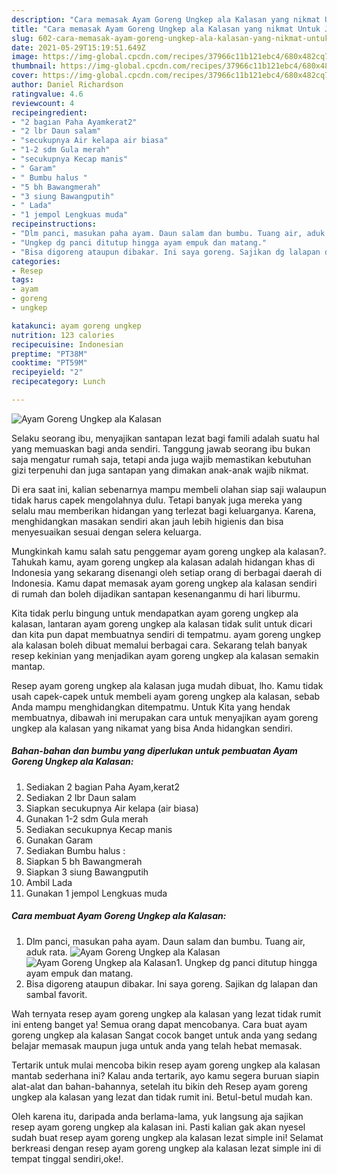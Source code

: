 ```yaml
---
description: "Cara memasak Ayam Goreng Ungkep ala Kalasan yang nikmat Untuk Jualan"
title: "Cara memasak Ayam Goreng Ungkep ala Kalasan yang nikmat Untuk Jualan"
slug: 602-cara-memasak-ayam-goreng-ungkep-ala-kalasan-yang-nikmat-untuk-jualan
date: 2021-05-29T15:19:51.649Z
image: https://img-global.cpcdn.com/recipes/37966c11b121ebc4/680x482cq70/ayam-goreng-ungkep-ala-kalasan-foto-resep-utama.jpg
thumbnail: https://img-global.cpcdn.com/recipes/37966c11b121ebc4/680x482cq70/ayam-goreng-ungkep-ala-kalasan-foto-resep-utama.jpg
cover: https://img-global.cpcdn.com/recipes/37966c11b121ebc4/680x482cq70/ayam-goreng-ungkep-ala-kalasan-foto-resep-utama.jpg
author: Daniel Richardson
ratingvalue: 4.6
reviewcount: 4
recipeingredient:
- "2 bagian Paha Ayamkerat2"
- "2 lbr Daun salam"
- "secukupnya Air kelapa air biasa"
- "1-2 sdm Gula merah"
- "secukupnya Kecap manis"
- " Garam"
- " Bumbu halus "
- "5 bh Bawangmerah"
- "3 siung Bawangputih"
- " Lada"
- "1 jempol Lengkuas muda"
recipeinstructions:
- "Dlm panci, masukan paha ayam. Daun salam dan bumbu. Tuang air, aduk rata."
- "Ungkep dg panci ditutup hingga ayam empuk dan matang."
- "Bisa digoreng ataupun dibakar. Ini saya goreng. Sajikan dg lalapan dan sambal favorit."
categories:
- Resep
tags:
- ayam
- goreng
- ungkep

katakunci: ayam goreng ungkep 
nutrition: 123 calories
recipecuisine: Indonesian
preptime: "PT38M"
cooktime: "PT59M"
recipeyield: "2"
recipecategory: Lunch

---
```



![Ayam Goreng Ungkep ala Kalasan](https://img-global.cpcdn.com/recipes/37966c11b121ebc4/680x482cq70/ayam-goreng-ungkep-ala-kalasan-foto-resep-utama.jpg)

Selaku seorang ibu, menyajikan santapan lezat bagi famili adalah suatu hal yang memuaskan bagi anda sendiri. Tanggung jawab seorang ibu bukan saja mengatur rumah saja, tetapi anda juga wajib memastikan kebutuhan gizi terpenuhi dan juga santapan yang dimakan anak-anak wajib nikmat.

Di era  saat ini, kalian sebenarnya mampu membeli olahan siap saji walaupun tidak harus capek mengolahnya dulu. Tetapi banyak juga mereka yang selalu mau memberikan hidangan yang terlezat bagi keluarganya. Karena, menghidangkan masakan sendiri akan jauh lebih higienis dan bisa menyesuaikan sesuai dengan selera keluarga. 



Mungkinkah kamu salah satu penggemar ayam goreng ungkep ala kalasan?. Tahukah kamu, ayam goreng ungkep ala kalasan adalah hidangan khas di Indonesia yang sekarang disenangi oleh setiap orang di berbagai daerah di Indonesia. Kamu dapat memasak ayam goreng ungkep ala kalasan sendiri di rumah dan boleh dijadikan santapan kesenanganmu di hari liburmu.

Kita tidak perlu bingung untuk mendapatkan ayam goreng ungkep ala kalasan, lantaran ayam goreng ungkep ala kalasan tidak sulit untuk dicari dan kita pun dapat membuatnya sendiri di tempatmu. ayam goreng ungkep ala kalasan boleh dibuat memalui berbagai cara. Sekarang telah banyak resep kekinian yang menjadikan ayam goreng ungkep ala kalasan semakin mantap.

Resep ayam goreng ungkep ala kalasan juga mudah dibuat, lho. Kamu tidak usah capek-capek untuk membeli ayam goreng ungkep ala kalasan, sebab Anda mampu menghidangkan ditempatmu. Untuk Kita yang hendak membuatnya, dibawah ini merupakan cara untuk menyajikan ayam goreng ungkep ala kalasan yang nikamat yang bisa Anda hidangkan sendiri.

<!--inarticleads1-->

##### Bahan-bahan dan bumbu yang diperlukan untuk pembuatan Ayam Goreng Ungkep ala Kalasan:

1. Sediakan 2 bagian Paha Ayam,kerat2
1. Sediakan 2 lbr Daun salam
1. Siapkan secukupnya Air kelapa (air biasa)
1. Gunakan 1-2 sdm Gula merah
1. Sediakan secukupnya Kecap manis
1. Gunakan  Garam
1. Sediakan  Bumbu halus :
1. Siapkan 5 bh Bawangmerah
1. Siapkan 3 siung Bawangputih
1. Ambil  Lada
1. Gunakan 1 jempol Lengkuas muda




<!--inarticleads2-->

##### Cara membuat Ayam Goreng Ungkep ala Kalasan:

1. Dlm panci, masukan paha ayam. Daun salam dan bumbu. Tuang air, aduk rata.
<img src="https://img-global.cpcdn.com/steps/80cfa0f02d0704f1/160x128cq70/ayam-goreng-ungkep-ala-kalasan-langkah-memasak-1-foto.jpg" alt="Ayam Goreng Ungkep ala Kalasan"><img src="https://img-global.cpcdn.com/steps/ddd4578040c3f9a7/160x128cq70/ayam-goreng-ungkep-ala-kalasan-langkah-memasak-1-foto.jpg" alt="Ayam Goreng Ungkep ala Kalasan">1. Ungkep dg panci ditutup hingga ayam empuk dan matang.
1. Bisa digoreng ataupun dibakar. Ini saya goreng. Sajikan dg lalapan dan sambal favorit.




Wah ternyata resep ayam goreng ungkep ala kalasan yang lezat tidak rumit ini enteng banget ya! Semua orang dapat mencobanya. Cara buat ayam goreng ungkep ala kalasan Sangat cocok banget untuk anda yang sedang belajar memasak maupun juga untuk anda yang telah hebat memasak.

Tertarik untuk mulai mencoba bikin resep ayam goreng ungkep ala kalasan mantab sederhana ini? Kalau anda tertarik, ayo kamu segera buruan siapin alat-alat dan bahan-bahannya, setelah itu bikin deh Resep ayam goreng ungkep ala kalasan yang lezat dan tidak rumit ini. Betul-betul mudah kan. 

Oleh karena itu, daripada anda berlama-lama, yuk langsung aja sajikan resep ayam goreng ungkep ala kalasan ini. Pasti kalian gak akan nyesel sudah buat resep ayam goreng ungkep ala kalasan lezat simple ini! Selamat berkreasi dengan resep ayam goreng ungkep ala kalasan lezat simple ini di tempat tinggal sendiri,oke!.

